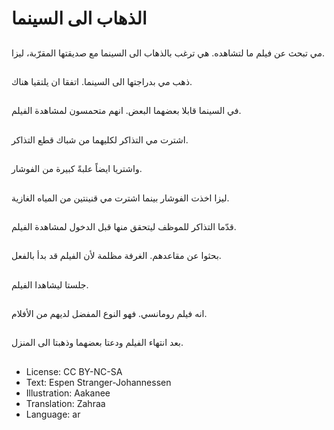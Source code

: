 # الذهاب الى السينما

##
مي تبحث عن فيلم ما لتشاهده. هي ترغب بالذهاب الى السينما مع صديقتها المقرّبة، ليزا.

##
ذهب مي بدراجتها الى السينما. اتفقا ان يلتقيا هناك.

##
في السينما قابلا بعضهما البعض. انهم متحمسون لمشاهدة الفيلم.

##
اشترت مي التذاكر لكليهما من شباك قطع التذاكر.

##
واشتريا ايضاً علبةً كبيرة من الفوشار.

##
ليزا اخذت الفوشار بينما اشترت مي قنينتين من المياه الغازية.

##
قدّما التذاكر للموظف ليتحقق منها قبل الدخول لمشاهدة الفيلم.

##
بحثوا عن مقاعدهم. الغرفة مظلمة لأن الفيلم قد بدأ بالفعل.

##
جلستا ليشاهدا الفيلم.

##
انه فيلم رومانسي. فهو النوع المفضل لديهم من الأفلام.

##
بعد انتهاء الفيلم ودعتا بعضهما وذهبتا الى المنزل.

##
* License: CC BY-NC-SA
* Text: Espen Stranger-Johannessen
* Illustration: Aakanee
* Translation: Zahraa
* Language: ar
